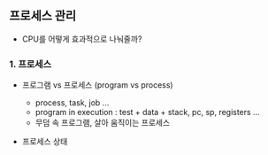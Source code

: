 ## 프로세스 관리

- CPU를 어떻게 효과적으로 나눠줄까?

### 1. 프로세스

- 프로그램 vs 프로세스 (program vs process)

  - process, task, job ...
  - program in execution : test + data + stack, pc, sp, registers ...
  - 무덤 속 프로그램, 살아 움직이는 프로세스

- 프로세스 상태
 
